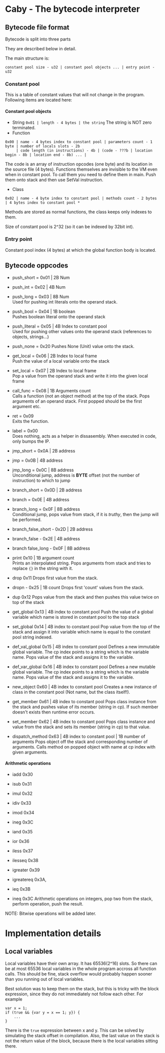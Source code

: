 # Caby - The bytecode interpreter

## Bytecode file format

Bytecode is split into three parts

They are described below in detail.

The main structure is:
```
constant pool size - u32 | constant pool objects ... | entry point - u32
```

### Constant pool

This is a table of constant values that will not change in the program. Following items are located here:
#### Constant pool objects
- String
`0x01 | length - 4 bytes | the string`
The string is NOT zero terminated.
- Function
```
0x00 | name - 4 bytes index to constant pool | parameters count - 1 byte | number of locals slots - 2b
     | code length (in instructions) - 4b | (code - ???b | location begin - 8b | location end - 8b) ... |
```
The code is an array of instruction opcodes (one byte) and its location in the source file (4 bytes). Functions themselves are invisible to the VM even when in constant pool. To call them you need to define them in main. Push them onto stack and then use SetVal instruction.
- Class
```
0x02 | name - 4 byte index to constant pool | methods count - 2 bytes | 4 bytes index to constant pool *
```
Methods are stored as normal functions, the class keeps only indexes to them.

Size of constant pool is 2^32 (so it can be indexed by 32bit int).
### Entry point

Constant pool index (4 bytes) at which the global function body is located.

## Bytecode oppcodes
- push_short = 0x01 | 2B Num
- push_int   = 0x02 | 4B Num
- push_long  = 0x03 | 8B Num  
Used for pushing int literals onto the operand stack.

- push_bool  = 0x04 | 1B boolean  
Pushes boolean literal onto the operand stack

- push_literal = 0x05 | 4B Index to constant pool  
Used for pushing other values onto the operand stack (references to objects, strings...)

- push_none = 0x20
Pushes None (Unit) value onto the stack.

- get_local = 0x06 | 2B Index to local frame  
Push the value of a local variable onto the stack

- set_local = 0x07 | 2B Index to local frame  
Pop a value from the operand stack and write it into the given local frame

- call_func = 0x08 | 1B Arguments count  
Calls a function (not an object method) at the top of the stack.
Pops arguments of an operand stack. First popped should be the first argument etc.

- ret = 0x09  
Exits the function.

- label = 0x00  
Does nothing, acts as a helper in dissasembly. When executed in code,
only bumps the IP.

- jmp_short = 0x0A | 2B address
- jmp = 0x0B | 4B address
- jmp_long = 0x0C | 8B address  
Unconditional jump, address is **BYTE** offset (not the number of instruction) to which to jump

- branch_short = 0x0D | 2B address
- branch = 0x0E | 4B address
- branch_long = 0x0F | 8B address  
Conditional jump, pops value from stack, if it is *truthy*, then the jump will be performed.

- branch_false_short - 0x2D | 2B address
- branch_false - 0x2E | 4B address
- branch false_long - 0x0F | 8B address

- print 0x10 | 1B argument count  
Prints an interpolated string.
Pops arguments from stack and tries to replace `{}` in the string with it.

- drop 0x11
Drops first value from the stack.

- dropn - 0x25 | 1B count
Drops first 'count' values from the stack.

- dup 0x12
Pops value from the stack and then pushes this value twice on top of the stack

- get_global 0x13 | 4B index to constant pool
Push the value of a global variable which name is stored in constant pool to the top stack
- set_global 0x14 | 4B index to constant pool
Pop value from the top of the stack and assign it into variable which name is equal to the constant pool string indexed.
- def_val_global 0x15 | 4B index to constant pool
Defines a new immutable global variable. The cp index points to a string which is the variable name.
Pops value of the stack and assigns it to the variable.
- def_var_global 0x16 | 4B index to constant pool
Defines a new mutable global variable. The cp index points to a string which is the variable name.
Pops value of the stack and assigns it to the variable.

- new_object 0x60 | 4B index to constant pool
Creates a new instance of class in the constant pool (Not name, but the class itself!).
- get_member 0x61 | 4B index to constant pool
Pops class instance from the stack and pushes value of its member (string in cp). If such member doesn't exists then
runtime error occurs. 
- set_member 0x62 | 4B index to constant pool
Pops class instance and value from the stack and sets its member (string in cp) to that value.
- dispatch_method 0x63 | 4B index to constant pool | 1B number of arguments
Pops object off the stack and corresponding number of arguments. Calls method on popped object with name at cp index with given arguments. 
#### Arithmetic operations
- iadd 0x30
- isub 0x31
- imul 0x32
- idiv 0x33
- imod 0x34
- ineg 0x3C

- iand 0x35
- ior  0x36

- iless 0x37
- ilesseq 0x38
- igreater 0x39
- igreatereq 0x3A,
- ieq  0x3B
- ineq 0x3C
Arithmetic operations on integers, pop two from the stack, perform operation, push the result.

NOTE: Bitwise operations will be added later.

# Implementation details
## Local variables
Local variables have their own array. It has 65536(2^16) slots. So there can be at most 65536 local variables
in the whole program accross all function calls. This should be fine, stack overflow would probably happen
sooner than you running out of local variables.

Best solution was to keep them on the stack, but this is tricky with the block expression, since they do not
immediately not follow each other. For example
```
var x = 1;
if (true && {var y = x == 1; y}) {
    ...
}
```
There is the `true` expression between x and y. This can be solved by simulating the stack offset in compilation.
Also, the last value on the stack is not the return value of the block, because there is the local variables sitting there.
